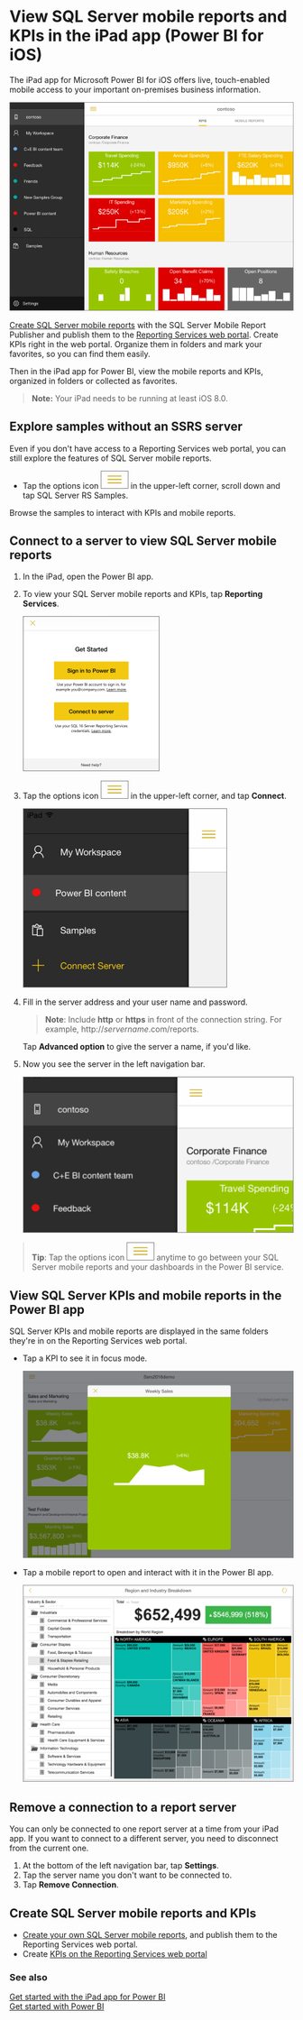 <properties 
   pageTitle="View SQL Server mobile reports and KPIs in the iPad app"
   description="View SQL Server mobile reports and KPIs in the iPad app (Power BI for iOS)"
   services="powerbi" 
   documentationCenter="" 
   authors="maggiesMSFT" 
   manager="mblythe" 
   editor=""
   tags=""
   qualityFocus="no"
   qualityDate=""/>
 
<tags
   ms.service="powerbi"
   ms.devlang="NA"
   ms.topic="article"
   ms.tgt_pltfrm="NA"
   ms.workload="powerbi"
   ms.date="04/08/2016"
   ms.author="maggies"/>

# View SQL Server mobile reports and KPIs in the iPad app (Power BI for iOS)  

The iPad app for Microsoft Power BI for iOS offers live, touch-enabled mobile access to your important on-premises business information. 

![](media/powerbi-mobile-ipad-kpis-mobile-reports/pbi_ipad_ssmrp_homeb.png)

[Create SQL Server mobile reports](https://msdn.microsoft.com/library/mt652547.aspx) with the SQL Server Mobile Report Publisher and publish them to the [Reporting Services web portal](https://msdn.microsoft.com/library/mt637133.aspx). Create KPIs right in the web portal. Organize them in folders and mark your favorites, so you can find them easily. 

Then in the iPad app for Power BI, view the mobile reports and KPIs, organized in folders or collected as favorites. 

>**Note:** Your iPad needs to be running at least iOS 8.0. 

## Explore samples without an SSRS server

Even if you don't have access to a Reporting Services web portal, you can still explore the features of SQL Server mobile reports. 

-  Tap the options icon ![](media/powerbi-mobile-ipad-kpis-mobile-reports/PBI_iPad_OptionsIcon.png) in the upper-left corner, scroll down and tap SQL Server RS Samples.

Browse the samples to interact with KPIs and mobile reports.

## Connect to a server to view SQL Server mobile reports 

1.  In the iPad, open the Power BI app.
  
2.  To view your SQL Server mobile reports and KPIs, tap **Reporting Services**.

    ![](media/powerbi-mobile-ipad-kpis-mobile-reports/pbi_ipad_getstarted.png)

3. Tap the options icon ![](media/powerbi-mobile-ipad-kpis-mobile-reports/PBI_iPad_OptionsIcon.png) in the upper-left corner, and tap **Connect**.

    ![](media/powerbi-mobile-ipad-kpis-mobile-reports/pbi_ipad_connectsvr.png)

4. Fill in the server address and your user name and password.

    >**Note**: Include **http** or **https** in front of the connection string. For example, http://*servername*.com/reports.

    Tap **Advanced option** to give the server a name, if you'd like.

5.  Now you see the server in the left navigation bar.

    ![](media/powerbi-mobile-ipad-kpis-mobile-reports/pbi_ipad_contosoconnexn.png)

>**Tip**: Tap the options icon ![](media/powerbi-mobile-ipad-kpis-mobile-reports/PBI_iPad_OptionsIcon.png) anytime to go between your SQL Server mobile reports and your dashboards in the Power BI service. 

## View SQL Server KPIs and mobile reports in the Power BI app

SQL Server KPIs and mobile reports are displayed in the same folders they're in on the Reporting Services web portal. 

- Tap a KPI to see it in focus mode.

    ![](media/powerbi-mobile-ipad-kpis-mobile-reports/PBI_iPad_SSMRP_Tile.png)

- Tap a mobile report to open and interact with it in the Power BI app.

    ![](media/powerbi-mobile-ipad-kpis-mobile-reports/PBI_iPad_SSMRP_MobRpt.png)


## Remove a connection to a report server

You can only be connected to one report server at a time from your iPad app. If you want to connect to a different server, you need to disconnect from the current one.

1. At the bottom of the left navigation bar, tap **Settings**.
2. Tap the server name you don't want to be connected to.
3. Tap **Remove Connection**.


## Create SQL Server mobile reports and KPIs

- [Create your own SQL Server mobile reports](https://msdn.microsoft.com/library/mt652547.aspx), and publish them to the Reporting Services web portal.
- Create [KPIs on the Reporting Services web portal](https://msdn.microsoft.com/library/mt683632.aspx)


### See also  
[Get started with the iPad app for Power BI](powerbi-mobile-ipad-app-get-started.md)  
[Get started with Power BI](powerbi-service-get-started.md)  
